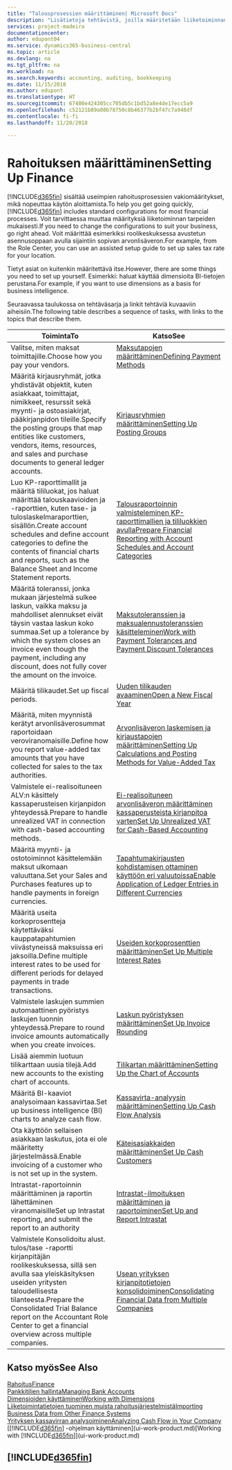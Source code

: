 ```yaml
---
title: "Talousprosessien määrittäminen| Microsoft Docs"
description: "Lisätietoja tehtävistä, joilla määritetään liiketoiminnan taloushallinto laskentatoimen, tilintarkastuksen tai kirjanpidon tarpeita varten."
services: project-madeira
documentationcenter: 
author: edupont04
ms.service: dynamics365-business-central
ms.topic: article
ms.devlang: na
ms.tgt_pltfrm: na
ms.workload: na
ms.search.keywords: accounting, auditing, bookkeeping
ms.date: 11/15/2018
ms.author: edupont
ms.translationtype: HT
ms.sourcegitcommit: 67400e424305cc705db5c1bd52a8e4de17ecc5a9
ms.openlocfilehash: c52121b89a08b78750c8b46377b2bf47c7a948df
ms.contentlocale: fi-fi
ms.lasthandoff: 11/20/2018

---
```

# <a name="setting-up-finance"></a><span data-ttu-id="37213-103">Rahoituksen määrittäminen</span><span class="sxs-lookup"><span data-stu-id="37213-103">Setting Up Finance</span></span>
<span data-ttu-id="37213-104">[!INCLUDE[d365fin](includes/d365fin_md.md)] sisältää useimpien rahoitusprosessien vakiomääritykset, mikä nopeuttaa käytön aloittamista.</span><span class="sxs-lookup"><span data-stu-id="37213-104">To help you get going quickly, [!INCLUDE[d365fin](includes/d365fin_md.md)] includes standard configurations for most financial processes.</span></span> <span data-ttu-id="37213-105">Voit tarvittaessa muuttaa määrityksiä liiketoiminnan tarpeiden mukaisesti.</span><span class="sxs-lookup"><span data-stu-id="37213-105">If you need to change the configurations to suit your business, go right ahead.</span></span> <span data-ttu-id="37213-106">Voit määrittää esimerkiksi roolikeskuksessa avustetun asennusoppaan avulla sijaintiin sopivan arvonlisäveron.</span><span class="sxs-lookup"><span data-stu-id="37213-106">For example, from the Role Center, you can use an assisted setup guide to set up sales tax rate for your location.</span></span>  

<span data-ttu-id="37213-107">Tietyt asiat on kuitenkin määritettävä itse.</span><span class="sxs-lookup"><span data-stu-id="37213-107">However, there are some things you need to set up yourself.</span></span> <span data-ttu-id="37213-108">Esimerkki: haluat käyttää dimensioita BI-tietojen perustana.</span><span class="sxs-lookup"><span data-stu-id="37213-108">For example, if you want to use dimensions as a basis for business intelligence.</span></span>  

<span data-ttu-id="37213-109">Seuraavassa taulukossa on tehtäväsarja ja linkit tehtäviä kuvaaviin aiheisiin.</span><span class="sxs-lookup"><span data-stu-id="37213-109">The following table describes a sequence of tasks, with links to the topics that describe them.</span></span>

| <span data-ttu-id="37213-110">Toiminta</span><span class="sxs-lookup"><span data-stu-id="37213-110">To</span></span> | <span data-ttu-id="37213-111">Katso</span><span class="sxs-lookup"><span data-stu-id="37213-111">See</span></span> |
| --- | --- |
| <span data-ttu-id="37213-112">Valitse, miten maksat toimittajille.</span><span class="sxs-lookup"><span data-stu-id="37213-112">Choose how you pay your vendors.</span></span> |[<span data-ttu-id="37213-113">Maksutapojen määrittäminen</span><span class="sxs-lookup"><span data-stu-id="37213-113">Defining Payment Methods</span></span>](finance-payment-methods.md) |
| <span data-ttu-id="37213-114">Määritä kirjausryhmät, jotka yhdistävät objektit, kuten asiakkaat, toimittajat, nimikkeet, resurssit sekä myynti- ja ostoasiakirjat, pääkirjanpidon tileille.</span><span class="sxs-lookup"><span data-stu-id="37213-114">Specify the posting groups that map entities like customers, vendors, items, resources, and sales and purchase documents to general ledger accounts.</span></span> |[<span data-ttu-id="37213-115">Kirjausryhmien määrittäminen</span><span class="sxs-lookup"><span data-stu-id="37213-115">Setting Up Posting Groups</span></span>](finance-posting-groups.md)|
|<span data-ttu-id="37213-116">Luo KP-raporttimallit ja määritä tililuokat, jos haluat määrittää talouskaavioiden ja -raporttien, kuten tase- ja tuloslaskelmaraporttien, sisällön.</span><span class="sxs-lookup"><span data-stu-id="37213-116">Create account schedules and define account categories to define the contents of financial charts and reports, such as the Balance Sheet and Income Statement reports.</span></span>|[<span data-ttu-id="37213-117">Talousraportoinnin valmisteleminen KP-raporttimallien ja tililuokkien avulla</span><span class="sxs-lookup"><span data-stu-id="37213-117">Prepare Financial Reporting with Account Schedules and Account Categories</span></span>](bi-how-work-account-schedule.md)|
|<span data-ttu-id="37213-118">Määritä toleranssi, jonka mukaan järjestelmä sulkee laskun, vaikka maksu ja mahdolliset alennukset eivät täysin vastaa laskun koko summaa.</span><span class="sxs-lookup"><span data-stu-id="37213-118">Set up a tolerance by which the system closes an invoice even though the payment, including any discount, does not fully cover the amount on the invoice.</span></span>|[<span data-ttu-id="37213-119">Maksutoleranssien ja maksualennustoleranssien käsitteleminen</span><span class="sxs-lookup"><span data-stu-id="37213-119">Work with Payment Tolerances and Payment Discount Tolerances</span></span>](finance-payment-tolerance-and-payment-discount-tolerance.md)|
| <span data-ttu-id="37213-120">Määritä tilikaudet.</span><span class="sxs-lookup"><span data-stu-id="37213-120">Set up fiscal periods.</span></span> |[<span data-ttu-id="37213-121">Uuden tilikauden avaaminen</span><span class="sxs-lookup"><span data-stu-id="37213-121">Open a New Fiscal Year</span></span>](finance-how-open-new-fiscal-year.md) |
| <span data-ttu-id="37213-122">Määritä, miten myynnistä kerätyt arvonlisäverosummat raportoidaan veroviranomaisille.</span><span class="sxs-lookup"><span data-stu-id="37213-122">Define how you report value-added tax amounts that you have collected for sales to the tax authorities.</span></span> |[<span data-ttu-id="37213-123">Arvonlisäveron laskemisen ja kirjaustapojen määrittäminen</span><span class="sxs-lookup"><span data-stu-id="37213-123">Setting Up Calculations and Posting Methods for Value-Added Tax</span></span>](finance-setup-vat.md)|
|<span data-ttu-id="37213-124">Valmistele ei-realisoituneen ALV:n käsittely kassaperusteisen kirjanpidon yhteydessä.</span><span class="sxs-lookup"><span data-stu-id="37213-124">Prepare to handle unrealized VAT in connection with cash-based accounting methods.</span></span>|[<span data-ttu-id="37213-125">Ei-realisoituneen arvonlisäveron määrittäminen kassaperusteista kirjanpitoa varten</span><span class="sxs-lookup"><span data-stu-id="37213-125">Set Up Unrealized VAT for Cash-Based Accounting</span></span>](finance-setup-unrealized-vat.md)|
| <span data-ttu-id="37213-126">Määritä myynti- ja ostotoiminnot käsittelemään maksut ulkomaan valuuttana.</span><span class="sxs-lookup"><span data-stu-id="37213-126">Set your Sales and Purchases features up to handle payments in foreign currencies.</span></span>|[<span data-ttu-id="37213-127">Tapahtumakirjausten kohdistamisen ottaminen käyttöön eri valuutoissa</span><span class="sxs-lookup"><span data-stu-id="37213-127">Enable Application of Ledger Entries in Different Currencies</span></span>](finance-how-enable-application-ledger-entries-different-currencies.md)
|<span data-ttu-id="37213-128">Määritä useita korkoprosentteja käytettäväksi kauppatapahtumien viivästyneissä maksuissa eri jaksoilla.</span><span class="sxs-lookup"><span data-stu-id="37213-128">Define multiple interest rates to be used for different periods for delayed payments in trade transactions.</span></span>|[<span data-ttu-id="37213-129">Useiden korkoprosenttien määrittäminen</span><span class="sxs-lookup"><span data-stu-id="37213-129">Set Up Multiple Interest Rates</span></span>](finance-how-to-set-up-multiple-interest-rates.md)|
|<span data-ttu-id="37213-130">Valmistele laskujen summien automaattinen pyöristys laskujen luonnin yhteydessä.</span><span class="sxs-lookup"><span data-stu-id="37213-130">Prepare to round invoice amounts automatically when you create invoices.</span></span>|[<span data-ttu-id="37213-131">Laskun pyöristyksen määrittäminen</span><span class="sxs-lookup"><span data-stu-id="37213-131">Set Up Invoice Rounding</span></span>](finance-set-up-invoice-rounding.md)|
| <span data-ttu-id="37213-132">Lisää aiemmin luotuun tilikarttaan uusia tilejä.</span><span class="sxs-lookup"><span data-stu-id="37213-132">Add new accounts to the existing chart of accounts.</span></span> |[<span data-ttu-id="37213-133">Tilikartan määrittäminen</span><span class="sxs-lookup"><span data-stu-id="37213-133">Setting Up the Chart of Accounts</span></span>](finance-setup-chart-accounts.md) |
| <span data-ttu-id="37213-134">Määritä BI-kaaviot analysoimaan kassavirtaa.</span><span class="sxs-lookup"><span data-stu-id="37213-134">Set up business intelligence (BI) charts to analyze cash flow.</span></span> |[<span data-ttu-id="37213-135">Kassavirta-analyysin määrittäminen</span><span class="sxs-lookup"><span data-stu-id="37213-135">Setting Up Cash Flow Analysis</span></span>](finance-setup-cash-flow-analyses.md) |
|<span data-ttu-id="37213-136">Ota käyttöön sellaisen asiakkaan laskutus, jota ei ole määritetty järjestelmässä.</span><span class="sxs-lookup"><span data-stu-id="37213-136">Enable invoicing of a customer who is not set up in the system.</span></span>|[<span data-ttu-id="37213-137">Käteisasiakkaiden määrittäminen</span><span class="sxs-lookup"><span data-stu-id="37213-137">Set Up Cash Customers</span></span>](finance-how-to-set-up-cash-customers.md)|
| <span data-ttu-id="37213-138">Intrastat-raportoinnin määrittäminen ja raportin lähettäminen viranomaisille</span><span class="sxs-lookup"><span data-stu-id="37213-138">Set up Intrastat reporting, and submit the report to an authority</span></span> | [<span data-ttu-id="37213-139">Intrastat-ilmoituksen määrittäminen ja raportoiminen</span><span class="sxs-lookup"><span data-stu-id="37213-139">Set Up and Report Intrastat</span></span>](finance-how-setup-report-intrastat.md)|
|<span data-ttu-id="37213-140">Valmistele Konsolidoitu alust. tulos/tase -raportti kirjanpitäjän roolikeskuksessa, sillä sen avulla saa yleiskäsityksen useiden yritysten taloudellisesta tilanteesta.</span><span class="sxs-lookup"><span data-stu-id="37213-140">Prepare the Consolidated Trial Balance report on the Accountant Role Center to get a financial overview across multiple companies.</span></span>|[<span data-ttu-id="37213-141">Usean yrityksen kirjanpitotietojen konsolidoiminen</span><span class="sxs-lookup"><span data-stu-id="37213-141">Consolidating Financial Data from Multiple Companies</span></span>](finance-consolidated-company-reporting.md)|

## <a name="see-also"></a><span data-ttu-id="37213-142">Katso myös</span><span class="sxs-lookup"><span data-stu-id="37213-142">See Also</span></span>
[<span data-ttu-id="37213-143">Rahoitus</span><span class="sxs-lookup"><span data-stu-id="37213-143">Finance</span></span>](finance.md)  
[<span data-ttu-id="37213-144">Pankkitilien hallinta</span><span class="sxs-lookup"><span data-stu-id="37213-144">Managing Bank Accounts</span></span>](bank-manage-bank-accounts.md)  
[<span data-ttu-id="37213-145">Dimensioiden käyttäminen</span><span class="sxs-lookup"><span data-stu-id="37213-145">Working with Dimensions</span></span>](finance-dimensions.md)  
[<span data-ttu-id="37213-146">Liiketoimintatietojen tuominen muista rahoitusjärjestelmistä</span><span class="sxs-lookup"><span data-stu-id="37213-146">Importing Business Data from Other Finance Systems</span></span>](across-import-data-configuration-packages.md)  
[<span data-ttu-id="37213-147">Yrityksen kassavirran analysoiminen</span><span class="sxs-lookup"><span data-stu-id="37213-147">Analyzing Cash Flow in Your Company</span></span>](finance-analyze-cash-flow.md)  
<span data-ttu-id="37213-148">[[!INCLUDE[d365fin](includes/d365fin_md.md)] -ohjelman käyttäminen](ui-work-product.md)</span><span class="sxs-lookup"><span data-stu-id="37213-148">[Working with [!INCLUDE[d365fin](includes/d365fin_md.md)]](ui-work-product.md)</span></span>  

## [!INCLUDE[d365fin](includes/free_trial_md.md)]  

